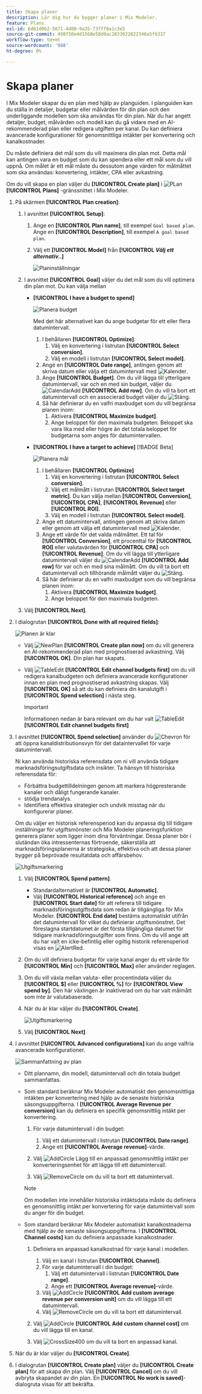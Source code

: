 ```yaml
---
title: Skapa planer
description: Lär dig hur du bygger planer i Mix Modeler.
feature: Plans
exl-id: 6d61d0b2-5871-4d00-9a35-73fff0a1c3e5
source-git-commit: 498f50e4d1568e58d0ac2833022822340a5f6337
workflow-type: tm+mt
source-wordcount: '948'
ht-degree: 0%

---
```



# Skapa planer

I Mix Modeler skapar du en plan med hjälp av planguiden. I planguiden kan du ställa in detaljer, budgetar eller målvärden för din plan och den underliggande modellen som ska användas för din plan. När du har angett detaljer, budget, målvärden och modell kan du gå vidare med en AI-rekommenderad plan eller redigera utgiften per kanal. Du kan definiera avancerade konfigurationer för genomsnittliga intäkter per konvertering och kanalkostnader.

Du måste definiera det mål som du vill maximera din plan mot. Detta mål kan antingen vara en budget som du kan spendera eller ett mål som du vill uppnå. Om målet är ett mål måste du dessutom ange värden för målmåttet som ska användas: konvertering, intäkter, CPA eller avkastning.

Om du vill skapa en plan väljer du **[!UICONTROL Create plan]** i ![PLan](/help/assets/icons/FileChart.svg) **[!UICONTROL Plans]** -gränssnittet i Mix Modeler.


1. På skärmen **[!UICONTROL Plan creation]**:

   1. I avsnittet **[!UICONTROL Setup]**:

      1. Ange en **[!UICONTROL Plan name]**, till exempel `Goal based plan`. Ange en **[!UICONTROL Description]**, till exempel `A goal based plan`.
      1. Välj ett **[!UICONTROL Model]** från **[!UICONTROL _Välj ett alternativ._.]**

         ![Planinställningar](/help/assets/plan-setup.png)

   1. I avsnittet **[!UICONTROL Goal]** väljer du det mål som du vill optimera din plan mot. Du kan välja mellan

      * **[!UICONTROL I have a budget to spend]**

        ![Planera budget](../assets/plan-budget.png)

        Med det här alternativet kan du ange budgetar för ett eller flera datumintervall.

         1. I behållaren **[!UICONTROL Optimize]**:
            1. Välj en konvertering i listrutan **[!UICONTROL Select conversion]**.
            1. Välj en modell i listrutan **[!UICONTROL Select model]**.
         1. Ange en **[!UICONTROL Date range]**, antingen genom att skriva datum eller välja ett datumintervall med ![Kalender](/help/assets/icons/Calendar.svg).
         1. Ange **[!UICONTROL Budget]**.
Om du vill lägga till ytterligare datumintervall, var och en med sin budget, väljer du ![CalendarAdd](/help/assets/icons/CalendarAdd.svg) **[!UICONTROL Add row]**.
Om du vill ta bort ett datumintervall och en associerad budget väljer du ![Stäng](/help/assets/icons/Close.svg).
         1. Så här definierar du en valfri maxbudget som du vill begränsa planen inom:
            1. Aktivera **[!UICONTROL Maximize budget]**.
            1. Ange beloppet för den maximala budgeten. Beloppet ska vara lika med eller högre än det totala beloppet för budgetarna som anges för datumintervallen.


      * **[!UICONTROL I have a target to achieve]** [!BADGE Beta]

        ![Planera mål](../assets/plan-target.png)

         1. I behållaren **[!UICONTROL Optimize]**
            1. Välj en konvertering i listrutan **[!UICONTROL Select conversion]**.
            1. Välj ett målmått i listrutan **[!UICONTROL Select target metric]**. Du kan välja mellan **[!UICONTROL Conversion]**, **[!UICONTROL CPA]**, **[!UICONTROL Revenue]** eller **[!UICONTROL ROI]**.
            1. Välj en modell i listrutan **[!UICONTROL Select model]**.
         1. Ange ett datumintervall, antingen genom att skriva datum eller genom att välja ett datumintervall med ![Kalender](/help/assets/icons/Calendar.svg).
         1. Ange ett värde för det valda målmåttet. Ett tal för **[!UICONTROL Conversion]**, ett procenttal för **[!UICONTROL ROI]** eller valutavärden för **[!UICONTROL CPA]** och **[!UICONTROL Revenue]**.
Om du vill lägga till ytterligare datumintervall väljer du ![CalendarAdd](/help/assets/icons/CalendarAdd.svg) **[!UICONTROL Add row]** för var och en med sina målmått.
Om du vill ta bort ett datumintervall och tillhörande målmått väljer du ![Stäng](/help/assets/icons/Close.svg).
         1. Så här definierar du en valfri maxbudget som du vill begränsa planen inom:
            1. Aktivera **[!UICONTROL Maximize budget]**.
            1. Ange beloppet för den maximala budgeten.


   1. Välj **[!UICONTROL Next]**.

1. I dialogrutan **[!UICONTROL Done with all required fields]**:

   ![Planen är klar](/help/assets/plan-done-required-fields.png)

   * Välj ![NewPlan](/help/assets/icons/NewPlan.svg) **[!UICONTROL Create plan now]** om du vill generera en AI-rekommenderad plan med prognostiserad avkastning. Välj **[!UICONTROL OK]**. Din plan har skapats.





   * Välj ![TableEdit](/help/assets/icons/TableEdit.svg) **[!UICONTROL Edit channel budgets first]** om du vill redigera kanalbudgeten och definiera avancerade konfigurationer innan en plan med prognostiserad avkastning skapas.  Välj **[!UICONTROL OK]** så att du kan definiera din kanalutgift i **[!UICONTROL Spend selection]** i nästa steg.


     >[!IMPORTANT]
     >
     >Informationen nedan är bara relevant om du har valt ![TableEdit](/help/assets/icons/TableEdit.svg) **[!UICONTROL Edit channel budgets first]**


1. I avsnittet **[!UICONTROL Spend selection]** använder du ![Chevron](/help/assets/icons/ChevronRight.svg) för att öppna kanaldistributionsvyn för det dataintervallet för varje datumintervall.

   Ni kan använda historiska referensdata om ni vill använda tidigare marknadsföringsutgiftsdata och insikter. Ta hänsyn till historiska referensdata för:

   * Förbättra budgettilldelningen genom att markera högpresterande kanaler och dåligt fungerande kanaler.
   * stödja trendanalys.
   * Identifiera effektiva strategier och undvik misstag när du konfigurerar planer.

   Om du väljer en historisk referensperiod kan du anpassa dig till tidigare inställningar för utgiftsmönster och Mix Modeler planeringsfunktion generera planer som ligger inom dina förväntningar. Dessa planer bör i slutändan öka intressenternas förtroende, säkerställa att marknadsföringsplanerna är strategiska, effektiva och att dessa planer bygger på beprövade resultatdata och affärsbehov.

   ![Utgiftsmarkering](/help/assets/plan-spend-selection.png)

   1. Välj **[!UICONTROL Spend pattern]**.

      * Standardalternativet är **[!UICONTROL Automatic]**.
      * Välj **[!UICONTROL Historical reference]** och ange en **[!UICONTROL Start date]** för att referera till tidigare marknadsföringsutgiftsdata som redan är tillgängliga för Mix Modeler. **[!UICONTROL End date]** bestäms automatiskt utifrån det datumintervall för vilket du definierar utgiftsmönstret. Det föreslagna startdatumet är det första tillgängliga datumet för tidigare marknadsföringsutgifter som finns. Om du vill ange att du har valt en icke-befintlig eller ogiltig historik referensperiod visas en ![AlertRed](/help/assets/icons/AlertRed.svg).

   1. Om du vill definiera budgetar för varje kanal anger du ett värde för **[!UICONTROL Min]** och **[!UICONTROL Max]** eller använder reglagen.

   1. Om du vill växla mellan valuta- eller procentindata väljer du **[!UICONTROL $]** eller **[!UICONTROL %]** för **[!UICONTROL View spend by]**. Den här växlingen är inaktiverad om du har valt målmått som inte är valutabaserade.

   1. När du är klar väljer du **[!UICONTROL Create]**.

      ![Utgiftsmarkering](/help/assets/plan-spend-selection.png)

   1. Välj **[!UICONTROL Next]**.



1. I avsnittet **[!UICONTROL Advanced configurations]** kan du ange valfria avancerade konfigurationer.

   ![Sammanfattning av plan](../assets/plan-advanced-configurations.png)

   * Ditt plannamn, din modell, datumintervall och din totala budget sammanfattas.

   * Som standard beräknar Mix Modeler automatiskt den genomsnittliga intäkten per konvertering med hjälp av de senaste historiska säsongsuppgifterna. I **[!UICONTROL Average Revenue per conversion]** kan du definiera en specifik genomsnittlig intäkt per konvertering.

      1. För varje datumintervall i din budget:

         1. Välj ett datumintervall i listrutan **[!UICONTROL Date range]**.
         1. Ange ett **[!UICONTROL Average revenue]**-värde.

      1. Välj ![AddCircle](/help/assets/icons/AddCircle.svg) Lägg till en anpassad genomsnittlig intäkt per konverteringsenhet för att lägga till ett datumintervall.
      1. Välj ![RemoveCircle](/help/assets/icons/RemoveCircle.svg) om du vill ta bort ett datumintervall.

     >[!NOTE]
     >
     >Om modellen inte innehåller historiska intäktsdata måste du definiera en genomsnittlig intäkt per konvertering för varje datumintervall som du anger för din budget.
     >

   * Som standard beräknar Mix Modeler automatiskt kanalkostnaderna med hjälp av de senaste säsongsuppgifterna. I **[!UICONTROL Channel costs]** kan du definiera anpassade kanalkostnader.

      1. Definiera en anpassad kanalkostnad för varje kanal i modellen.

         1. Välj en kanal i listrutan **[!UICONTROL Channel]**.
         1. För varje datumintervall i din budget:
            1. Välj ett datumintervall i listrutan **[!UICONTROL Date range]**.
            1. Ange ett **[!UICONTROL Average revenue]**-värde.
         1. Välj ![AddCircle](/help/assets/icons/AddCircle.svg) **[!UICONTROL Add custom average revenue per conversion unit]** om du vill lägga till ett datumintervall.
         1. Välj ![RemoveCircle](/help/assets/icons/RemoveCircle.svg) om du vill ta bort ett datumintervall.

      1. Välj ![AddCircle](/help/assets/icons/AddCircle.svg) **[!UICONTROL Add custom channel cost]** om du vill lägga till en kanal.
      1. Välj ![CrossSize400](/help/assets/icons/CrossSize400.svg) om du vill ta bort en anpassad kanal.


1. När du är klar väljer du **[!UICONTROL Create]**.

1. I dialogrutan **[!UICONTROL Create plan]** väljer du **[!UICONTROL Create plan]** för att skapa din plan. Välj **[!UICONTROL Cancel]** om du vill avbryta skapandet av din plan. En **[!UICONTROL No work is saved]**-dialogruta visas för att bekräfta.

